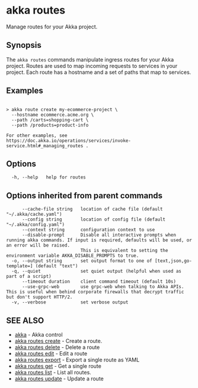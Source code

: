 # akka routes

Manage routes for your Akka project.

## Synopsis

The `akka routes` commands manipulate ingress routes for your Akka project.
Routes are used to map incoming requests to services in your project.
Each route has a hostname and a set of paths that map to services.

## Examples

```

> akka route create my-ecommerce-project \
  --hostname ecommerce.acme.org \
  --path /carts=shopping-cart \
  --path /products=product-info

For other examples, see https://doc.akka.io/operations/services/invoke-service.html#_managing_routes .
```

## Options

```
  -h, --help   help for routes
```

## Options inherited from parent commands

```
      --cache-file string   location of cache file (default "~/.akka/cache.yaml")
      --config string       location of config file (default "~/.akka/config.yaml")
      --context string      configuration context to use
      --disable-prompt      Disable all interactive prompts when running akka commands. If input is required, defaults will be used, or an error will be raised.
                            This is equivalent to setting the environment variable AKKA_DISABLE_PROMPTS to true.
  -o, --output string       set output format to one of [text,json,go-template=] (default "text")
  -q, --quiet               set quiet output (helpful when used as part of a script)
      --timeout duration    client command timeout (default 10s)
      --use-grpc-web        use grpc-web when talking to Akka APIs. This is useful when behind corporate firewalls that decrypt traffic but don't support HTTP/2.
  -v, --verbose             set verbose output
```

## SEE ALSO

* [akka](akka.html)	 - Akka control
* [akka routes create](akka_routes_create.html)	 - Create a route.
* [akka routes delete](akka_routes_delete.html)	 - Delete a route
* [akka routes edit](akka_routes_edit.html)	 - Edit a route
* [akka routes export](akka_routes_export.html)	 - Export a single route as YAML
* [akka routes get](akka_routes_get.html)	 - Get a single route
* [akka routes list](akka_routes_list.html)	 - List all routes.
* [akka routes update](akka_routes_update.html)	 - Update a route
